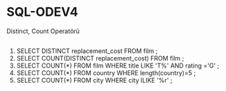 # SQL-ODEV4
Distinct, Count Operatörü 
##
1) SELECT DISTINCT replacement_cost FROM film ;
2) SELECT COUNT(DISTINCT replacement_cost) FROM film ;
3) SELECT COUNT(*) FROM film
   WHERE title LIKE 'T%' AND rating ='G' ;
4) SELECT COUNT(*) FROM country
   WHERE length(country)=5 ;
5) SELECT COUNT(*) FROM city
   WHERE city ILIKE '%r' ;
   
